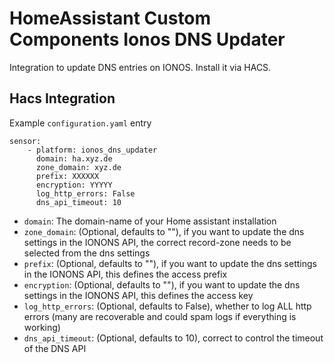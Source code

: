 # HomeAssistant Custom Components Ionos DNS Updater

Integration to update DNS entries on IONOS. Install it via HACS.

## Hacs Integration

Example `configuration.yaml` entry

```
sensor:
    - platform: ionos_dns_updater
      domain: ha.xyz.de
      zone_domain: xyz.de
      prefix: XXXXXX
      encryption: YYYYY
      log_http_errors: False
      dns_api_timeout: 10
```

-   `domain`: The domain-name of your Home assistant installation
-   `zone_domain`: (Optional, defaults to ""), if you want to update the dns settings in the IONONS API, the correct record-zone needs to be selected from the dns settings
-   `prefix`: (Optional, defaults to ""), if you want to update the dns settings in the IONONS API, this defines the access prefix
-   `encryption`: (Optional, defaults to ""), if you want to update the dns settings in the IONONS API, this defines the access key
-   `log_http_errors`: (Optional, defaults to False), whether to log ALL http errors (many are recoverable and could spam logs if everything is working)
-   `dns_api_timeout`: (Optional, defaults to 10), correct to control the timeout of the DNS API
